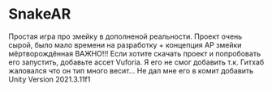 # SnakeAR
 Простая игра про змейку в дополненой реальности. Проект очень сырой, было мало времени на разработку + концепция АР змейки мёртворождённая 
 ВАЖНО!!! 
 Если хотите скачать проект и попробовать его запустить, добавьте ассет Vuforia. Я его не смог добавить т.к. Гитхаб жаловался что он тип много весит... Не дал мне его в комит добавить
 Unity Version 2021.3.11f1
